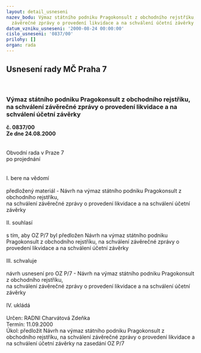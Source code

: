 ```yaml
---
layout: detail_usneseni
nazev_bodu: Výmaz státního podniku Pragokonsult z obchodního rejstříku, na schválení
  závěrečné zprávy o provedení likvidace a na schválení účetní závěrky
datum_vzniku_usneseni: '2000-08-24 00:00:00'
cislo_usneseni: '0837/00'
prilohy: []
organ: rada
---
```

<div id="ucUsn_pList" class="usn">
	<span><h2>Usnesení rady MČ Praha 7 </h2>
<br></span><div class="standBody">
<span><h3>Výmaz státního podniku Pragokonsult z obchodního rejstříku, na schválení závěrečné zprávy o provedení likvidace a na schválení účetní závěrky</h3></span><div class="center">
		<strong>č. 0837/00</strong><br>
	</div>
<div class="center">
		<strong>Ze dne 24.08.2000</strong><br><br>
	</div>     <br>Obvodní rada v Praze 7<br>po projednání<br><br><br>I.	bere na vědomí<br><br> předložený materiál - Návrh na výmaz státního podniku Pragokonsult z obchodního rejstříku, <br>na schválení závěrečné zprávy o provedení likvidace a na schválení účetní závěrky<br><br>II.	souhlasí <br><br>s tím, aby OZ P/7 byl předložen Návrh na výmaz státního podniku Pragokonsult z obchodního rejstříku, na schválení závěrečné zprávy o provedení likvidace a na schválení účetní závěrky<br><br>III.	schvaluje <br><br>návrh usnesení pro OZ P/7 - Návrh na výmaz státního podniku Pragokonsult z obchodního rejstříku, <br>na schválení závěrečné zprávy o provedení likvidace a na schválení účetní závěrky<br><br>IV.	ukládá <br><br> Určen:	     	RADNI Charvátová Zdeňka<br>Termín: 11.09.2000<br>Úkol:	předložit Návrh na výmaz státního podniku Pragokonsult z obchodního rejstříku, na schválení závěrečné zprávy o provedení likvidace a na schválení účetní závěrky na zasedání OZ P/7 <br> <br>
</div>
</div>
